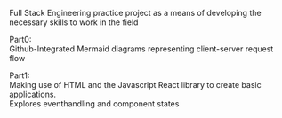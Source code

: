 Full Stack Engineering practice project as a means of developing the necessary
skills to work in the field  

Part0:  
  Github-Integrated Mermaid diagrams representing client-server request flow 

Part1:  
  Making use of HTML and the Javascript React library to create basic applications.  
  Explores eventhandling and component states  